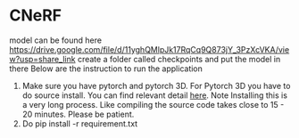 # CNeRF
model can be found here
https://drive.google.com/file/d/11yghQMlpJk17RqCq9Q873jY_3PzXcVKA/view?usp=share_link
create a folder called checkpoints and put the model in there
Below are the instruction to run the application

1. Make sure you have pytorch and pytorch 3D. For Pytorch 3D you have to do source install. You can find relevant detail [here](https://github.com/facebookresearch/pytorch3d/blob/main/INSTALL.md). Note Installing this is a very long process. Like compiling the source code takes close to 15 - 20 minutes. Please be patient.
2. Do pip install -r requirement.txt
